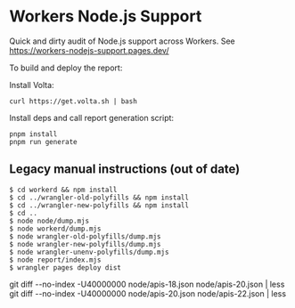 # Workers Node.js Support

Quick and dirty audit of Node.js support across Workers. See <https://workers-nodejs-support.pages.dev/>

To build and deploy the report:

Install Volta:
```shell
curl https://get.volta.sh | bash
```

Install deps and call report generation script:
```shell
pnpm install
pnpm run generate
```


## Legacy manual instructions (out of date)
```shell
$ cd workerd && npm install
$ cd ../wrangler-old-polyfills && npm install
$ cd ../wrangler-new-polyfills && npm install
$ cd ..
$ node node/dump.mjs
$ node workerd/dump.mjs
$ node wrangler-old-polyfills/dump.mjs
$ node wrangler-new-polyfills/dump.mjs
$ node wrangler-unenv-polyfills/dump.mjs
$ node report/index.mjs
$ wrangler pages deploy dist
```

git diff --no-index -U40000000 node/apis-18.json node/apis-20.json | less
git diff --no-index -U40000000 node/apis-20.json node/apis-22.json | less




